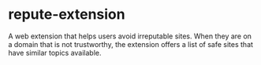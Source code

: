 # repute-extension
A web extension that helps users avoid irreputable sites. When they are on a domain that is not trustworthy, the extension offers a list of safe sites that have similar topics available.

